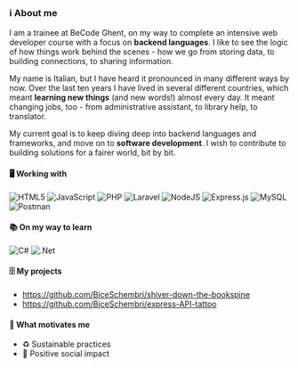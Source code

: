 ### ℹ️ About me

I am a trainee at BeCode Ghent, on my way to complete an intensive web developer course with a focus on **backend languages**. I like to see the logic of how things work behind the scenes - how we go from storing data, to building connections, to sharing information.

My name is Italian, but I have heard it pronounced in many different ways by now. Over the last ten years I have lived in several different countries, which meant **learning new things** (and new words!) almost every day. It meant changing jobs, too - from administrative assistant, to library help, to translator.

My current goal is to keep diving deep into backend languages and frameworks, and move on to **software development**. I wish to contribute to building solutions for a fairer world, bit by bit.

#### 🖥️ Working with
![HTML5](https://img.shields.io/badge/html5-%23E34F26.svg?style=for-the-badge&logo=html5&logoColor=white) ![JavaScript](https://img.shields.io/badge/javascript-%23323330.svg?style=for-the-badge&logo=javascript&logoColor=%23F7DF1E) ![PHP](https://img.shields.io/badge/php-%23777BB4.svg?style=for-the-badge&logo=php&logoColor=white)
![Laravel](https://img.shields.io/badge/laravel-%23FF2D20.svg?style=for-the-badge&logo=laravel&logoColor=white) ![NodeJS](https://img.shields.io/badge/node.js-6DA55F?style=for-the-badge&logo=node.js&logoColor=white) ![Express.js](https://img.shields.io/badge/express.js-%23404d59.svg?style=for-the-badge&logo=express&logoColor=%2361DAFB)
![MySQL](https://img.shields.io/badge/mysql-%2300f.svg?style=for-the-badge&logo=mysql&logoColor=white) ![Postman](https://img.shields.io/badge/Postman-FF6C37?style=for-the-badge&logo=postman&logoColor=white)

#### 📚 On my way to learn
![C#](https://img.shields.io/badge/c%23-%23239120.svg?style=for-the-badge&logo=c-sharp&logoColor=white) ![.Net](https://img.shields.io/badge/.NET-5C2D91?style=for-the-badge&logo=.net&logoColor=white)

#### 🗄️ My projects

- https://github.com/BiceSchembri/shiver-down-the-bookspine
- https://github.com/BiceSchembri/express-API-tattoo

#### 🦾 What motivates me
- ♻️ Sustainable practices
- 💙 Positive social impact





